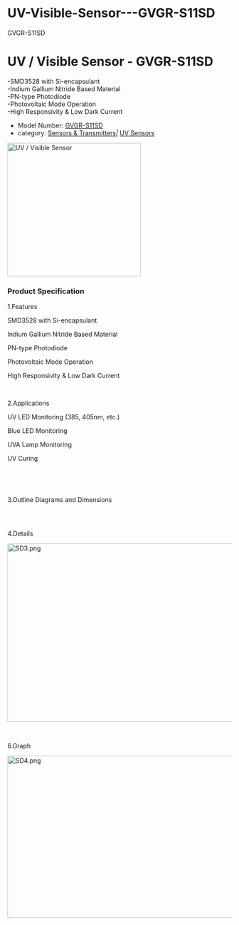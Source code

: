 # UV-Visible-Sensor---GVGR-S11SD
GVGR-S11SD

<h1>UV / Visible Sensor - GVGR-S11SD</h1>
<p>-SMD3528 with Si-encapsulant<br />
  -Indium Gallium Nitride Based Material<br />
  -PN-type Photodiode<br />
  -Photovoltaic Mode Operation<br />
-High Responsivity &amp; Low Dark Current </p>
<ul>
  <li>Model Number: <a href="http://www.isweek.com/product/uv-visible-sensor-gvgr-s11sd_1095.html">GVGR-S11SD</a></li>
  <li>category: <a href="http://www.isweek.com/wholesale/sensors-transmitters_11">Sensors &amp; Transmitters</a><em>|</em> <a href="http://www.isweek.com/wholesale/uv-sensors_125">UV Sensors</a></li>
</ul>
<div>
  <div><a title="" rel="undefined"><img title="" src="http://www.isweek.com/Thumbs/300/0150430/5541cde64a12f.png" data-src="/Uploads/20150430/5541cde64a12f.png" alt="UV / Visible Sensor" height="300" width="300" /></a>
    <div></div>
  </div>
  <div></div>
</div>
<h3>Product Specification</h3>
<p> </p>
<p> 1.Features </p>
<p> SMD3528 with Si-encapsulant </p>
<p> Indium Gallium Nitride Based Material </p>
<p> PN-type Photodiode </p>
<p> Photovoltaic Mode Operation </p>
<p> High Responsivity &amp; Low Dark Current <br />
</p>
<p> <br />
</p>
<p> 2.Applications </p>
<p> UV LED Monitoring (385, 405nm, etc.) </p>
<p> Blue LED Monitoring </p>
<p> </p>
<p> UVA Lamp Monitoring </p>
UV Curing<br />
<p> <br />
</p>
<p> <br />
</p>
<p> 3.Outline Diagrams and Dimensions  </p>
<p> <br />
</p>
<p> <img alt="" src="http://www.isweek.com/statics/js/kindeditor-4.1.4/attached/image/20150803/20150803091703_60663.jpg" /></p>
<p> 4.Details </p>
<p> <img title="SD3.png" src="http://www.isweek.com/Uploads/20150430/5541cd3ad25fb.png" height="401" width="833" /></p>
<p> <br />
</p>
<p> 6.Graph </p>
<p> <img title="SD4.png" src="http://www.isweek.com/Uploads/20150430/5541cd4bf3b69.png" height="364" width="793" /></p>
<p>&nbsp;</p>
